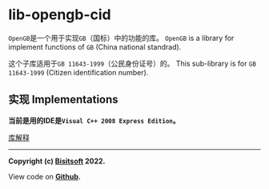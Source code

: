 # lib-opengb-cid

`OpenGB`是一个用于实现`GB`（国标）中的功能的库。 `OpenGB` is a library for implement functions of `GB` (China national standrad).

这个子库适用于`GB 11643-1999`（公民身份证号）的。 This sub-library is for `GB 11643-1999` (Citizen identification number).

## 实现 Implementations

**当前是用的IDE是`Visual C++ 2008 Express Edition`。**

[库解释](./doc/zh-CN/lib-explain.md)

---

**Copyright (c) [Bisitsoft](https://www.ourorangenet.com) 2022.**

View code on **[Github](https://github.com/Bisitsoft/lib-opengb-cid).**